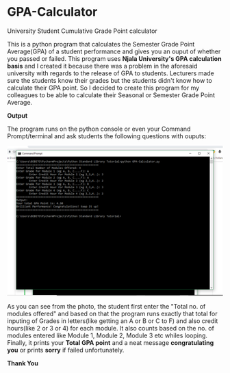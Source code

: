 # GPA-Calculator
University Student Cumulative Grade Point calculator

This is a python program that calculates the Semester Grade Point Average(GPA) of a student performance and gives you an ouput of
whether you passed or failed. This program uses **Njala University's GPA calculation basis** and I created it because there was a problem in the aforesaid university with regards to the release of GPA to students. Lecturers made sure the students know their grades but the students didn't know how to calculate their GPA point. So I decided to create this program for my colleagues to be able to calculate their Seasonal or Semester Grade Point Average.

**Output**

The program runs on the python console or even your Command Prompt/terminal and ask students the following questions with ouputs:

<img src="gpa.PNG">

As you can see from the photo, the student first enter the "Total no. of modules offered" and based on that the program runs exactly that 
total for inputing of Grades in letters(like getting an A or B or C to F) and also credit hours(like 2 or 3 or 4) for each module. It also
counts based on the no. of modules entered like Module 1, Module 2, Module 3 etc whiles looping. Finally, it prints your **Total GPA point** and a neat message **congratulating you** or prints **sorry** if failed unfortunately.

**Thank You**
